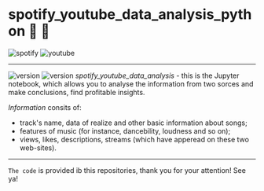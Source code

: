 # spotify_youtube_data_analysis_python :microphone: :musical_keyboard:
![spotify](https://fastpng.com/images/file/spotify-logo-dw7m8iuoy0jbk8a0.png=100x20)
![youtube](https://static.tildacdn.com/tild6631-6331-4366-b233-656132353637/youtubeblack.jpeg)
____
![version](https://img.shields.io/pypi/v/pandas?color=red)
![version](https://img.shields.io/pypi/v/numpy?color=red)
*spotify_youtube_data_analysis* - this is the Jupyter notebook, which allows you to analyse the information from two sorces and make conclusions, find profitable insights.

*Information* consits of:
- track's name, data of realize and other basic information about songs; 
- features of music (for instance, dancebility, loudness and so on);
- views, likes, descriptions, streams (which have apperead on these two web-sites).
____
`The code` is provided ib this repositories, thank you for your attention!
See ya!
